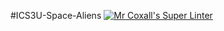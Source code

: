 #ICS3U-Space-Aliens
[![Mr Coxall's Super Linter](https://github.com/ICS3U-Programming-Mikhail-I/ICS3U-Space-Aliens/workflows/Mr%20Coxall's%20Super%20Linter/badge.svg)](https://github.com/ICS3U-Programming-Mikhail-I/ICS3U-Space-Aliens/actions/)
